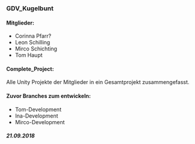 ### GDV_Kugelbunt

#### Mitglieder:
* Corinna Pfarr?
* Leon Schilling
* Mirco Schichting
* Tom Haupt

#### Complete_Project:
Alle Unity Projekte der Mitglieder in ein
Gesamtprojekt zusammengefasst.
 
#### Zuvor Branches zum entwickeln:
* Tom-Development
* Ina-Development
* Mirco-Development

##### 21.09.2018